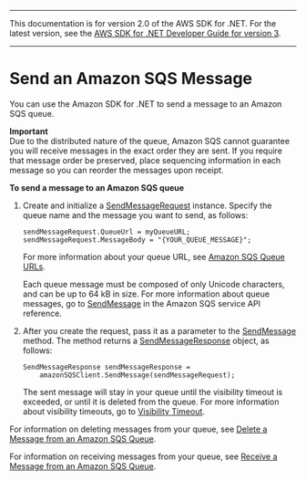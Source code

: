 --------

This documentation is for version 2\.0 of the AWS SDK for \.NET\. For the latest version, see the [AWS SDK for \.NET Developer Guide for version 3](https://docs.aws.amazon.com/AWSSdkDocsNET/V3/DeveloperGuide/welcome.html)\.

--------

# Send an Amazon SQS Message<a name="SendMessage"></a>

You can use the Amazon SDK for \.NET to send a message to an Amazon SQS queue\.

**Important**  
Due to the distributed nature of the queue, Amazon SQS cannot guarantee you will receive messages in the exact order they are sent\. If you require that message order be preserved, place sequencing information in each message so you can reorder the messages upon receipt\.

 **To send a message to an Amazon SQS queue** 

1. Create and initialize a [SendMessageRequest](https://docs.aws.amazon.com/sdkfornet/latest/apidocs/TSQSSendMessageRequestNET45.html) instance\. Specify the queue name and the message you want to send, as follows:

   ```
   sendMessageRequest.QueueUrl = myQueueURL; sendMessageRequest.MessageBody = "{YOUR_QUEUE_MESSAGE}";
   ```

   For more information about your queue URL, see [Amazon SQS Queue URLs](QueueURL.md#sqs-queue-url)\.

   Each queue message must be composed of only Unicode characters, and can be up to 64 kB in size\. For more information about queue messages, go to [SendMessage](https://docs.aws.amazon.com/AWSSimpleQueueService/latest/APIReference/API_SendMessage.html) in the Amazon SQS service API reference\.

1. After you create the request, pass it as a parameter to the [SendMessage](https://docs.aws.amazon.com/sdkfornet/latest/apidocs/TSQSSendMessageRequestNET45.html) method\. The method returns a [SendMessageResponse](https://docs.aws.amazon.com/sdkfornet/latest/apidocs/TSQSSendMessageResponseNET45.html) object, as follows:

   ```
   SendMessageResponse sendMessageResponse =
       amazonSQSClient.SendMessage(sendMessageRequest);
   ```

   The sent message will stay in your queue until the visibility timeout is exceeded, or until it is deleted from the queue\. For more information about visibility timeouts, go to [Visibility Timeout](https://docs.aws.amazon.com/AWSSimpleQueueService/latest/SQSDeveloperGuide/AboutVT.html)\.

For information on deleting messages from your queue, see [Delete a Message from an Amazon SQS Queue](DeleteMessage.md#delete-sqs-message)\.

For information on receiving messages from your queue, see [Receive a Message from an Amazon SQS Queue](ReceiveMessage.md#receive-sqs-message)\.